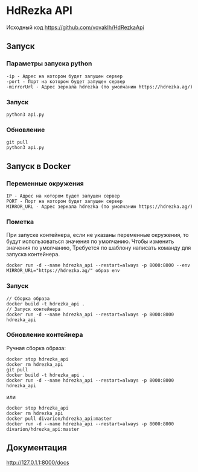 # HdRezka API

Исходный код https://github.com/vovaklh/HdRezkaApi

## Запуск

### Параметры запуска python
```
-ip - Адрес на котором будет запущен сервер
-port - Порт на котором будет запущен сервер
-mirrorUrl - Адрес зеркала hdrezka (по умолчанию https://hdrezka.ag/)
```

### Запуск
```
python3 api.py
```

### Обновление

```
git pull
python3 api.py
```

## Запуск в Docker
### Переменные окружения
```
IP - Адрес на котором будет запущен сервер
PORT - Порт на котором будет запущен сервер
MIRROR_URL - Адрес зеркала hdrezka (по умолчанию https://hdrezka.ag/)
```

### Пометка
При запуске контейнера, если не указаны переменные окружения, то будут использоваться значения по умолчанию.
Чтобы изменить значения по умолчанию, Требуется по шаблону написать команду для запуска контейнера.
```
docker run -d --name hdrezka_api --restart=always -p 8000:8000 --env MIRROR_URL="https://hdrezka.ag/" образ env
```

### Запуск

```
// Сборка образа
docker build -t hdrezka_api .
// Запуск контейнера
docker run -d --name hdrezka_api --restart=always -p 8000:8000 hdrezka_api
```

### Обновление контейнера

Ручная сборка образа:

```
docker stop hdrezka_api
docker rm hdrezka_api
git pull
docker build -t hdrezka_api .
docker run -d --name hdrezka_api --restart=always -p 8000:8000 hdrezka_api
```

или
    
```
docker stop hdrezka_api
docker rm hdrezka_api
docker pull divarion/hdrezka_api:master
docker run -d --name hdrezka_api --restart=always -p 8000:8000 divarion/hdrezka_api:master
```


## Документация
http://127.0.1.1:8000/docs